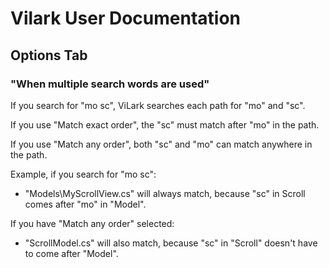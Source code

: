 # Vilark User Documentation

## Options Tab

### "When multiple search words are used"

If you search for "mo sc", ViLark searches each path for "mo" and "sc".

If you use "Match exact order", the "sc" must match after "mo" in the path.

If you use "Match any order", both "sc" and "mo" can match anywhere in the path.

Example, if you search for "mo sc":

* "Models\\MyScrollView.cs" will always match, because "sc" in Scroll comes
  after "mo" in "Model".

If you have "Match any order" selected:

* "ScrollModel.cs" will also match, because "sc" in "Scroll" doesn't have to
  come after "Model".

